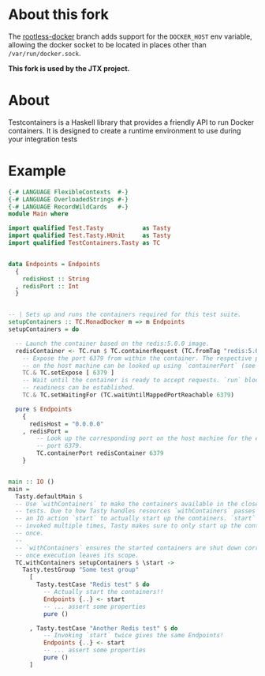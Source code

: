 # About this fork

The [rootless-docker](https://github.com/serokell/testcontainers-hs/tree/rootless-docker) branch adds support for the `DOCKER_HOST` env variable, allowing the docker socket to be located in places other than `/var/run/docker.sock`.

**This fork is used by the JTX project.**

# About

Testcontainers is a Haskell library that provides a friendly API to run Docker
containers. It is designed to create a runtime environment to use during your
integration tests

# Example

``` haskell
{-# LANGUAGE FlexibleContexts  #-}
{-# LANGUAGE OverloadedStrings #-}
{-# LANGUAGE RecordWildCards   #-}
module Main where

import qualified Test.Tasty           as Tasty
import qualified Test.Tasty.HUnit     as Tasty
import qualified TestContainers.Tasty as TC


data Endpoints = Endpoints
  {
    redisHost :: String
  , redisPort :: Int
  }


-- | Sets up and runs the containers required for this test suite.
setupContainers :: TC.MonadDocker m => m Endpoints
setupContainers = do

  -- Launch the container based on the redis:5.0.0 image.
  redisContainer <- TC.run $ TC.containerRequest (TC.fromTag "redis:5.0.0")
    -- Expose the port 6379 from within the container. The respective port
    -- on the host machine can be looked up using `containerPort` (see below).
    TC.& TC.setExpose [ 6379 ]
    -- Wait until the container is ready to accept requests. `run` blocks until
    -- readiness can be established.
    TC.& TC.setWaitingFor (TC.waitUntilMappedPortReachable 6379)

  pure $ Endpoints
    {
      redisHost = "0.0.0.0"
    , redisPort =
        -- Look up the corresponding port on the host machine for the exposed
        -- port 6379.
        TC.containerPort redisContainer 6379
    }


main :: IO ()
main =
  Tasty.defaultMain $
  -- Use `withContainers` to make the containers available in the closed over
  -- tests. Due to how Tasty handles resources `withContainers` passes down
  -- an IO action `start` to actually start up the containers. `start` can be
  -- invoked multiple times, Tasty makes sure to only start up the containrs
  -- once.
  --
  -- `withContainers` ensures the started containers are shut down correctly
  -- once execution leaves its scope.
  TC.withContainers setupContainers $ \start ->
    Tasty.testGroup "Some test group"
      [
        Tasty.testCase "Redis test" $ do
          -- Actually start the containers!!
          Endpoints {..} <- start
          -- ... assert some properties
          pure ()

      , Tasty.testCase "Another Redis test" $ do
          -- Invoking `start` twice gives the same Endpoints!
          Endpoints {..} <- start
          -- ... assert some properties
          pure ()
      ]
```
